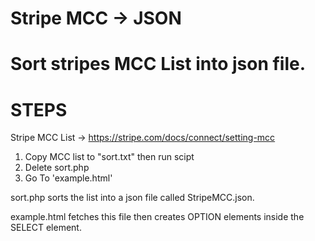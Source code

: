 # Stripe MCC -> JSON
# Sort stripes MCC List into json file.

# STEPS
Stripe MCC List -> https://stripe.com/docs/connect/setting-mcc

1. Copy MCC list to "sort.txt" then run scipt
2. Delete sort.php
3. Go To 'example.html'


sort.php sorts the list into a json file called StripeMCC.json.

example.html fetches this file then creates OPTION elements inside the SELECT element.
